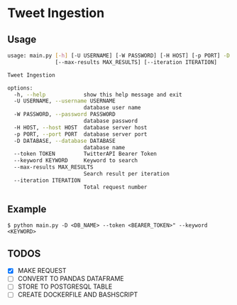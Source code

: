 # Tweet Ingestion

## Usage
```sh
usage: main.py [-h] [-U USERNAME] [-W PASSWORD] [-H HOST] [-p PORT] -D DATABASE --token TOKEN --keyword KEYWORD
               [--max-results MAX_RESULTS] [--iteration ITERATION]

Tweet Ingestion

options:
  -h, --help            show this help message and exit
  -U USERNAME, --username USERNAME
                        database user name
  -W PASSWORD, --password PASSWORD
                        database password
  -H HOST, --host HOST  database server host
  -p PORT, --port PORT  database server port
  -D DATABASE, --database DATABASE
                        database name
  --token TOKEN         TwitterAPI Bearer Token
  --keyword KEYWORD     Keyword to search
  --max-results MAX_RESULTS
                        Search result per iteration
  --iteration ITERATION
                        Total request number
```

## Example
```
$ python main.py -D <DB_NAME> --token <BEARER_TOKEN>" --keyword <KEYWORD>
```

## TODOS
- [x] MAKE REQUEST
- [ ] CONVERT TO PANDAS DATAFRAME
- [ ] STORE TO POSTGRESQL TABLE
- [ ] CREATE DOCKERFILE AND BASHSCRIPT
